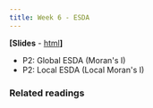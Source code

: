 ```yaml
---
title: Week 6 - ESDA
---
```


**[Slides** - [html](../revealjs/intro_esda1.html)**]**

* P2: Global ESDA (Moran's I)
* P2: Local ESDA (Local Moran's I)


### Related readings


